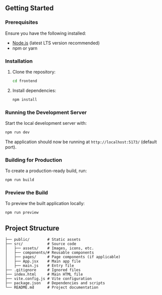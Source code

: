## Getting Started

### Prerequisites
Ensure you have the following installed:
- [Node.js](https://nodejs.org/) (latest LTS version recommended)
- npm or yarn

### Installation
1. Clone the repository:
   ```sh
   cd frontend
   ```
2. Install dependencies:
   ```sh
   npm install
   ```

### Running the Development Server
Start the local development server with:
```sh
npm run dev
```

The application should now be running at `http://localhost:5173/` (default port).

### Building for Production
To create a production-ready build, run:
```sh
npm run build
```

### Preview the Build
To preview the built application locally:
```sh
npm run preview
```

## Project Structure
```
├── public/        # Static assets
├── src/           # Source code
│   ├── assets/    # Images, icons, etc.
│   ├── components/# Reusable components
│   ├── pages/     # Page components (if applicable)
│   ├── App.jsx    # Main app file
│   ├── main.js    # Entry file
├── .gitignore     # Ignored files
├── index.html     # Main HTML file
├── vite.config.js # Vite configuration
├── package.json   # Dependencies and scripts
└── README.md      # Project documentation
```

